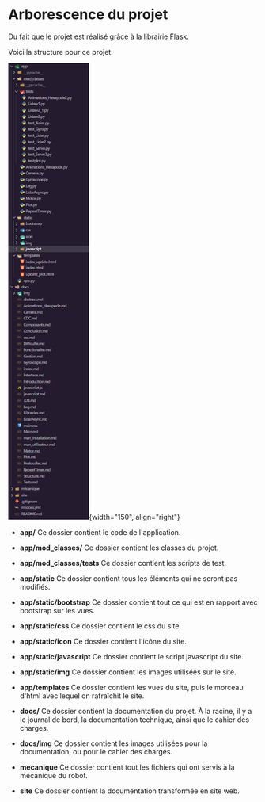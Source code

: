 # Arborescence du projet

Du fait que le projet est réalisé grâce à la librairie <a href="../Librairies">Flask</a>.

Voici la structure pour ce projet:

![imgStructure](img/Structure.png){width="150", align="right"}

* **app/** Ce dossier contient le code de l'application.

* **app/mod_classes/** Ce dossier contient les classes du projet.

* **app/mod_classes/tests** Ce dossier contient les scripts de test.

* **app/static** Ce dossier contient tous les éléments qui ne seront pas modifiés.

* **app/static/bootstrap** Ce dossier contient tout ce qui est en rapport avec bootstrap sur les vues.

* **app/static/css** Ce dossier contient le css du site.

* **app/static/icon** Ce dossier contient l'icône du site.

* **app/static/javascript** Ce dossier contient le script javascript du site.

* **app/static/img** Ce dossier contient les images utilisées sur le site.

* **app/templates** Ce dossier contient les vues du site, puis le morceau d'html avec lequel on rafraîchit le site.

* **docs/** Ce dossier contient la documentation du projet. À la racine, il y a le journal de bord, la documentation technique, ainsi que le cahier des charges.

* **docs/img** Ce dossier contient les images utilisées pour la documentation, ou pour le cahier des charges.

* **mecanique** Ce dossier contient tout les fichiers qui ont servis à la mécanique du robot. 

* **site** Ce dossier contient la documentation transformée en site web.